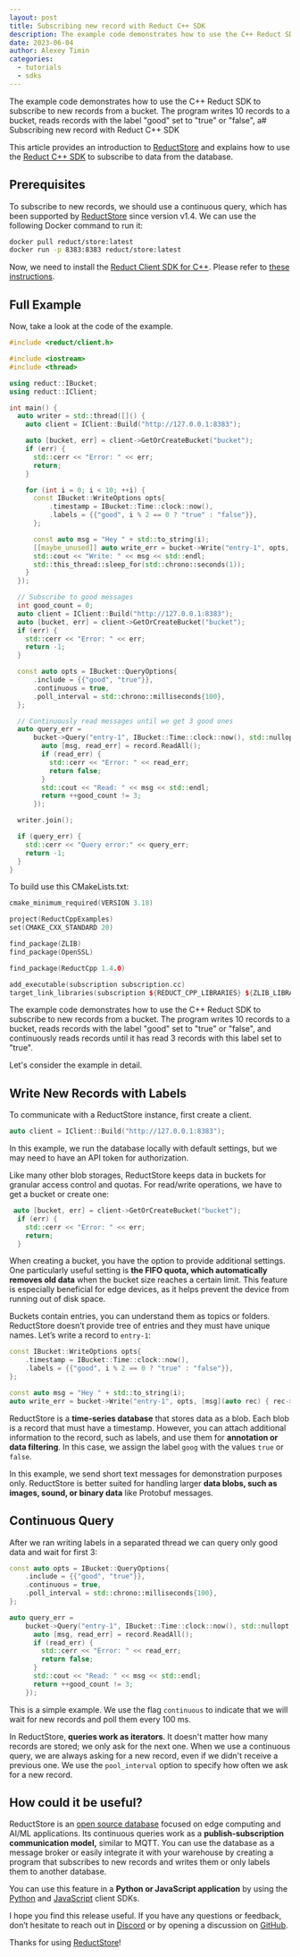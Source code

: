 ```yaml
---
layout: post
title: Subscribing new record with Reduct C++ SDK
description: The example code demonstrates how to use the C++ Reduct SDK to subscribe to new records from a bucket.
date: 2023-06-04
author: Alexey Timin
categories:
  - tutorials
  - sdks 
---
```


The example code demonstrates how to use the C++ Reduct SDK to subscribe to new records from a bucket. The program writes 10 records to a bucket, reads records with the label "good" set to "true" or "false", a# Subscribing new record with Reduct C++ SDK

This article provides an introduction to [ReductStore](https://www.reduct.store/) and explains how to use the [Reduct C++ SDK](https://github.com/reductstore/reduct-cpp) to subscribe to data from the database.

## Prerequisites

To subscribe to new records, we should use a continuous query, which has been supported by [ReductStore](https://www.reduct.store) since version v1.4. We can use the following Docker command to run it:

```bash
docker pull reduct/store:latest
docker run -p 8383:8383 reduct/store:latest 

```

Now, we need to install the [Reduct Client SDK for C++](https://github.com/reductstore/reduct-cpp). Please refer to [these instructions](https://cpp.reduct.store/en/latest/docs/quick-start/).

<!--more-->

## Full Example

Now, take a look at the code of the example.

```cpp
#include <reduct/client.h>

#include <iostream>
#include <thread>

using reduct::IBucket;
using reduct::IClient;

int main() {
  auto writer = std::thread([]() {
    auto client = IClient::Build("http://127.0.0.1:8383");

    auto [bucket, err] = client->GetOrCreateBucket("bucket");
    if (err) {
      std::cerr << "Error: " << err;
      return;
    }

    for (int i = 0; i < 10; ++i) {
      const IBucket::WriteOptions opts{
          .timestamp = IBucket::Time::clock::now(),
          .labels = {{"good", i % 2 == 0 ? "true" : "false"}},
      };

      const auto msg = "Hey " + std::to_string(i);
      [[maybe_unused]] auto write_err = bucket->Write("entry-1", opts, [msg](auto rec) { rec->WriteAll(msg); });
      std::cout << "Write: " << msg << std::endl;
      std::this_thread::sleep_for(std::chrono::seconds(1));
    }
  });

  // Subscribe to good messages
  int good_count = 0;
  auto client = IClient::Build("http://127.0.0.1:8383");
  auto [bucket, err] = client->GetOrCreateBucket("bucket");
  if (err) {
    std::cerr << "Error: " << err;
    return -1;
  }

  const auto opts = IBucket::QueryOptions{
      .include = {{"good", "true"}},
      .continuous = true,
      .poll_interval = std::chrono::milliseconds{100},
  };

  // Continuously read messages until we get 3 good ones
  auto query_err =
      bucket->Query("entry-1", IBucket::Time::clock::now(), std::nullopt, opts, [&good_count](auto &&record) {
        auto [msg, read_err] = record.ReadAll();
        if (read_err) {
          std::cerr << "Error: " << read_err;
          return false;
        }
        std::cout << "Read: " << msg << std::endl;
        return ++good_count != 3;
      });

  writer.join();

  if (query_err) {
    std::cerr << "Query error:" << query_err;
    return -1;
  }
}
```

To build use this CMakeLists.txt:

```cpp
cmake_minimum_required(VERSION 3.18)

project(ReductCppExamples)
set(CMAKE_CXX_STANDARD 20)

find_package(ZLIB)
find_package(OpenSSL)

find_package(ReductCpp 1.4.0)

add_executable(subscription subscription.cc)
target_link_libraries(subscription ${REDUCT_CPP_LIBRARIES} ${ZLIB_LIBRARIES} OpenSSL::SSL OpenSSL::Crypto)
```

The example code demonstrates how to use the C++ Reduct SDK to subscribe to new records from a bucket. The program writes 10 records to a bucket, reads records with the label "good" set to "true" or "false", and continuously reads records until it has read 3 records with this label set to "true".

Let's consider the example in detail.

## Write New Records with Labels

To communicate with a ReductStore instance, first create a client.

```cpp
auto client = IClient::Build("http://127.0.0.1:8383");

```

In this example, we run the database locally with default settings, but we may need to have an API token for authorization.

Like many other blob storages, ReductStore keeps data in buckets for granular access control and quotas. For read/write operations, we have to get a bucket or create one:

```cpp
 auto [bucket, err] = client->GetOrCreateBucket("bucket");
  if (err) {
    std::cerr << "Error: " << err;
    return;
  }
```

When creating a bucket, you have the option to provide additional settings. One particularly useful setting is **the FIFO quota, which automatically removes old data** when the bucket size reaches a certain limit. This feature is especially beneficial for edge devices, as it helps prevent the device from running out of disk space.

Buckets contain entries, you can understand them as topics or folders. ReductStore doesn’t provide tree of entries and they must have unique names. Let’s write a record to `entry-1`:

```cpp
const IBucket::WriteOptions opts{
    .timestamp = IBucket::Time::clock::now(),
    .labels = {{"good", i % 2 == 0 ? "true" : "false"}},
};

const auto msg = "Hey " + std::to_string(i);
auto write_err = bucket->Write("entry-1", opts, [msg](auto rec) { rec->WriteAll(msg); });

```

ReductStore is a **time-series database** that stores data as a blob. Each blob is a record that must have a timestamp. However, you can attach additional information to the record, such as labels, and use them for **annotation or data filtering**. In this case, we assign the label `goog` with the values `true` or `false`.

In this example, we send short text messages for demonstration purposes only. ReductStore is better suited for handling larger **data blobs, such as images, sound, or binary data** like Protobuf messages.

## Continuous Query

After we ran writing labels in a separated thread we can query only good data and wait for first 3:

```cpp
const auto opts = IBucket::QueryOptions{
    .include = {{"good", "true"}},
    .continuous = true,
    .poll_interval = std::chrono::milliseconds{100},
};

auto query_err =
    bucket->Query("entry-1", IBucket::Time::clock::now(), std::nullopt, opts, [&good_count](auto &&record) {
      auto [msg, read_err] = record.ReadAll();
      if (read_err) {
        std::cerr << "Error: " << read_err;
        return false;
      }
      std::cout << "Read: " << msg << std::endl;
      return ++good_count != 3;
    });
```

This is a simple example. We use the flag `continuous` to indicate that we will wait for new records and poll them every 100 ms.

In ReductStore, **queries work as iterators**. It doesn't matter how many records are stored; we only ask for the next one. When we use a continuous query, we are always asking for a new record, even if we didn't receive a previous one. We use the `pool_interval` option to specify how often we ask for a new record.

## How could it be useful?

ReductStore is an [open source database](https://github.com/reductstore/reductstore) focused on edge computing and AI/ML applications. Its continuous queries work as a **publish-subscription communication model,** similar to MQTT. You can use the database as a message broker or easily integrate it with your warehouse by creating a program that subscribes to new records and writes them or only labels them to another database.

You can use this feature in a **Python or JavaScript application** by using the [Python](https://github.com/reductstore/reduct-py) and [JavaScript](https://github.com/reductstore/reduct-js) client SDKs.

I hope you find this release useful. If you have any questions or feedback, don’t hesitate to reach out in [Discord](https://discord.gg/8wPtPGJYsn) or by opening a discussion on [GitHub](https://github.com/reductstore/reductstore/discussions).

Thanks for using [ReductStore](https://www.reduct.store/)!